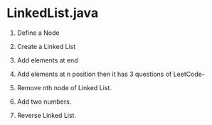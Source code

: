 # LinkedList.java
1. Define a Node
   
2. Create a Linked List
   
3. Add elements at end

4. Add elements at n position then it has 3 questions of LeetCode-

5. Remove nth node of Linked List.

6. Add two numbers.

7. Reverse Linked List.
